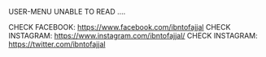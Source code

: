 USER-MENU UNABLE TO READ ....

CHECK FACEBOOK: https://www.facebook.com/ibntofajjal
CHECK INSTAGRAM: https://www.instagram.com/ibntofajjal/
CHECK INSTAGRAM: https://twitter.com/ibntofajjal
